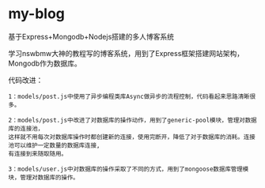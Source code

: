 # my-blog
基于Express+Mongodb+Nodejs搭建的多人博客系统

学习nswbmw大神的教程写的博客系统，用到了Express框架搭建网站架构，Mongodb作为数据库。

代码改进：

	1：models/post.js中使用了异步编程类库Async做异步的流程控制，代码看起来思路清晰很多。
	
	2：models/post.js中改进了对数据库的操作动作，用到了generic-pool模块，管理对数据库的连接池，
	这样就不用每次对数据库操作时都创建新的连接，使用完断开，降低了对于数据库的消耗。连接池可以维护一定数量的数据库连接,
	有连接到来随取随用。
	
	3：models/user.js中对数据库的操作采取了不同的方式，用到了mongoose数据库管理模块，管理对数据库的操作。

